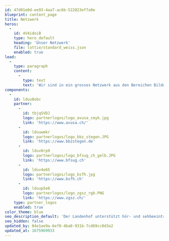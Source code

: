 ```yaml
---
id: 47d01e0d-ee93-4aa7-ac6b-522823ef7a9e
blueprint: content_page
title: Netzwerk
heros:
  -
    id: 4V4idoiB
    type: hero_default
    heading: 'Unser Netzwerk'
    file: lottie/standard_weiss.json
    enabled: true
lead:
  -
    type: paragraph
    content:
      -
        type: text
        text: 'Wir sind in ein grosses Netzwerk aus den Bereichen Bildung, Medizin und Technik eingebunden, pflegen langjährige Beziehungen zu unseren Kooperationspartner:innen.'
components:
  -
    id: lduu8obc
    partner:
      -
        id: tbjqSVDJ
        logo: partnerlogos/logo_avusa_cmyk.jpg
        link: 'https://www.avusa.ch/'
      -
        id: lduuwmkr
        logo: partnerlogos/logo_bbz_stegen.JPG
        link: 'https://www.bbzstegen.de'
      -
        id: lduv0rp9
        logo: partnerlogos/logo_bfsug_ch_gelb.JPG
        link: 'https://www.bfsug.ch'
      -
        id: lduv4e65
        logo: partnerlogos/logo_bsfh.jpg
        link: 'https://www.bsfh.ch'
      -
        id: lduup5e8
        logo: partnerlogos/logo_zgsz_rgb.PNG
        link: 'https://www.zgsz.ch/'
    type: partner_logos
    enabled: true
color_theme: blue
seo_description_default: 'Der Landenhof unterstützt hör- und sehbeeinträchtigte Kinder & Jugendliche in ihrem selbstbestimmten Leben durch Förderung ihrer Fähigkeiten & Entwicklung'
seo_hidden: false
updated_by: 04e1ae9a-6ef8-4ba0-931b-7cd69cc0d3a2
updated_at: 1675969933
---
```


